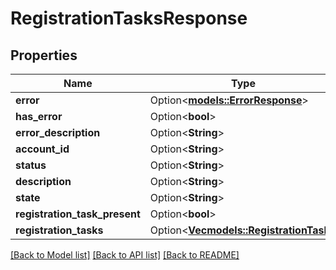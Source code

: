 # RegistrationTasksResponse

## Properties

Name | Type | Description | Notes
------------ | ------------- | ------------- | -------------
**error** | Option<[**models::ErrorResponse**](ErrorResponse.md)> |  | [optional]
**has_error** | Option<**bool**> |  | [optional]
**error_description** | Option<**String**> |  | [optional]
**account_id** | Option<**String**> |  | [optional]
**status** | Option<**String**> |  | [optional]
**description** | Option<**String**> |  | [optional]
**state** | Option<**String**> |  | [optional]
**registration_task_present** | Option<**bool**> |  | [optional]
**registration_tasks** | Option<[**Vec<models::RegistrationTask>**](RegistrationTask.md)> |  | [optional]

[[Back to Model list]](../README.md#documentation-for-models) [[Back to API list]](../README.md#documentation-for-api-endpoints) [[Back to README]](../README.md)
